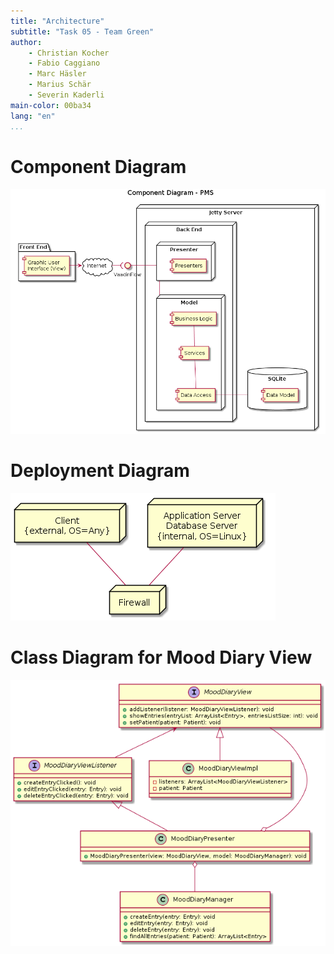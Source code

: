 ```yaml
---
title: "Architecture"
subtitle: "Task 05 - Team Green"
author:
    - Christian Kocher
    - Fabio Caggiano
    - Marc Häsler
    - Marius Schär
    - Severin Kaderli
main-color: 00ba34
lang: "en"
...
```


# Component Diagram

![Component Diagram](notes/component_diagram.png)

# Deployment Diagram

![Deployment Diagram](notes/deployment_diagram.png)

# Class Diagram for Mood Diary View

![Class Diagram](notes/class_diagram_mooddiaryview.png)